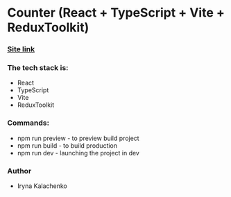 # Counter (React + TypeScript + Vite + ReduxToolkit)

### [Site link](https://redux-toolkit-counter1.netlify.app/)

### The tech stack is:

- React
- TypeScript
- Vite
- ReduxToolkit

### Commands:

- npm run preview - to preview build project
- npm run build - to build production
- npm run dev - launching the project in dev

### Author

- Iryna Kalachenko
